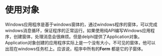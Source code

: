 # 使用对象

​		Windows应用程序是基于windows窗体的，通过windows程序的窗体，可以完成windows消息循环，保证程序的正常运行。如果使用纯API编写Windows应用程序，创建窗体，处理消息会很麻烦。但是delphi提供了Application对象。Application对象创建的应用程序实际上是一个没有大小，不可见的窗体，他可以出现在windows任务栏上。应该说，程序中所有的**Form** 都是它的子窗体。